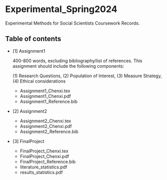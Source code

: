 # Experimental_Spring2024
Experimental Methods for Social Scientists Coursework Records.

## Table of contents
+ [1] Assignment1
  
  400-800 words, excluding bibliography/list of references. This assignment should include the following components:

  (1) Research Questions, (2) Population of Interest, (3) Measure Strategy, (4) Ethical considerations 
  
  + Assignment1_Chenxi.tex
  + Assignment1_Chenxi.pdf
  + Assignment1_Reference.bib
 
+ [2] Assignment2
  + Assignment2_Chenxi.tex
  + Assignment2_Chenxi.pdf
  + Assignment2_Reference.bib
 
+ [3] FinalProject
  + FinalProject_Chenxi.tex
  + FinalProject_Chenxi.pdf
  + FinalProject_Reference.bib
  + literature_statistics.pdf
  + results_statistics.pdf
